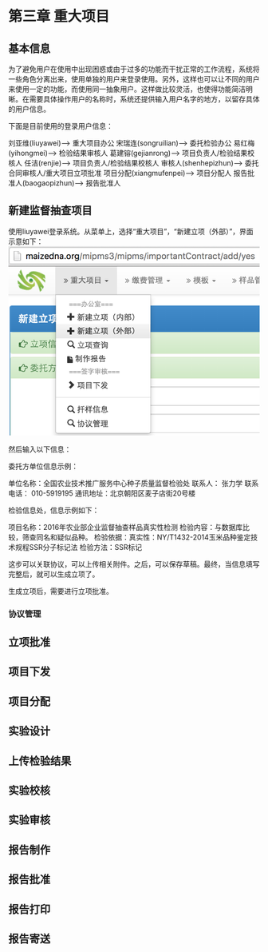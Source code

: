 # 第三章 重大项目


## 基本信息
为了避免用户在使用中出现困惑或由于过多的功能而干扰正常的工作流程，系统将一些角色分离出来，使用单独的用户来登录使用。另外，这样也可以让不同的用户来使用一定的功能，而使用同一抽象用户。这样做比较灵活，也使得功能简洁明晰。在需要具体操作用户的名称时，系统还提供输入用户名字的地方，以留存具体的用户信息。

下面是目前使用的登录用户信息：

刘亚维(liuyawei)-->	重大项目办公
宋瑞连(songruilian)-->	委托检验办公
易红梅(yihongmei)-->	检验结果审核人
葛建镕(gejianrong)-->	项目负责人/检验结果校核人
任洁(renjie)-->		项目负责人/检验结果校核人
审核人(shenhepizhun)-->	委托合同审核人/重大项目立项批准
项目分配(xiangmufenpei)-->	项目分配人
报告批准人(baogaopizhun)-->	报告批准人


## 新建监督抽查项目

使用liuyawei登录系统。从菜单上，选择“重大项目”，“新建立项（外部）”，界面示意如下：
![](important-project-new-outer.png)





然后输入以下信息：

 委托方单位信息示例： 
 
 
 单位名称：全国农业技术推广服务中心种子质量监督检验处
 联系人： 张力学
 联系电话： 010-5919195
 通讯地址：北京朝阳区麦子店街20号楼
 
 
 检验信息处，信息示例如下：
 
 
 
 项目名称：2016年农业部企业监督抽查样品真实性检测
 检验内容：与数据库比较，筛查同名和疑似品种。
 检验依据：真实性：NY/T1432-2014玉米品种鉴定技术规程SSR分子标记法
 检验方法：SSR标记
 
 
 
 这步可以关联协议，可以上传相关附件。之后，可以保存草稿。最终，当信息填写完整后，就可以生成立项了。
 
 
 生成立项后，需要进行立项批准。
 
 ### 协议管理
 
 
 ## 立项批准
 
 
 ## 项目下发
 
 
 
 ## 项目分配
 
 
 ## 实验设计
 
 
 
 ## 上传检验结果
 
 
 
 ## 实验校核
 
 
 ## 实验审核
 
 
 
 ## 报告制作
 
 
 
 ## 报告批准
 
 
 
 ## 报告打印
 
 
 
## 报告寄送
 